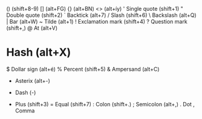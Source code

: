 () (shift+8-9)
[] (alt+FG)
{} (alt+BN)
<> (alt+íy)
' Single quote (shift+1)
" Double quote (shift+2)
` Backtick (alt+7)
/ Slash (shift+6)
\ Backslash (alt+Q)
| Bar (alt+W)
~ Tilde (alt+1)
! Exclamation mark (shift+4)
? Question mark (shift+,)
@ At (alt+V)
# Hash (alt+X)
$ Dollar sign (alt+é)
% Percent (shift+5)
& Ampersand (alt+C)
* Asterix (alt+-)
- Dash (-)
+ Plus (shift+3)
= Equal (shift+7)
: Colon (shift+.)
; Semicolon (alt+,)
. Dot
, Comma
